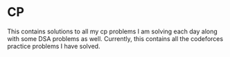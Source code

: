 # CP

This contains solutions to all my cp problems I am solving each day along with some DSA problems as well. Currently, this contains all the codeforces practice problems I have solved.

